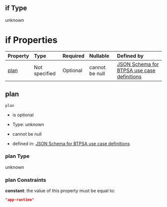 ## if Type

unknown

# if Properties

| Property      | Type          | Required | Nullable       | Defined by                                                                                                                                                                                                                                  |
| :------------ | :------------ | :------- | :------------- | :------------------------------------------------------------------------------------------------------------------------------------------------------------------------------------------------------------------------------------------ |
| [plan](#plan) | Not specified | Optional | cannot be null | [JSON Schema for BTPSA use case definitions](btpsa-usecase-properties-services-items-allof-1-then-allof-45-then-allof-1-if-properties-plan.md "undefined#/properties/services/items/allOf/1/then/allOf/45/then/allOf/1/if/properties/plan") |

## plan



`plan`

*   is optional

*   Type: unknown

*   cannot be null

*   defined in: [JSON Schema for BTPSA use case definitions](btpsa-usecase-properties-services-items-allof-1-then-allof-45-then-allof-1-if-properties-plan.md "undefined#/properties/services/items/allOf/1/then/allOf/45/then/allOf/1/if/properties/plan")

### plan Type

unknown

### plan Constraints

**constant**: the value of this property must be equal to:

```json
"app-runtime"
```
